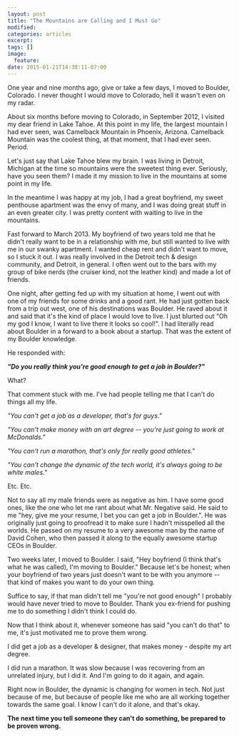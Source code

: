 ```yaml
---
layout: post
title: "The Mountains are Calling and I Must Go"
modified:
categories: articles
excerpt:
tags: []
image:
  feature: 
date: 2015-01-21T14:38:11-07:00
---
```

One year and nine months ago, give or take a few days, I moved to Boulder, Colorado. I never thought I would move to Colorado, hell it wasn't even on my radar. 

About six months before moving to Colorado, in September 2012, I visited my dear friend in Lake Tahoe. At this point in my life, the largest mountain I had ever seen, was Camelback Mountain in Phoenix, Arizona. Camelback Mountain was the coolest thing, at that moment, that I had ever seen. Period. 

Let's just say that Lake Tahoe blew my brain. I was living in Detroit, Michigan at the time so mountains were the sweetest thing ever. Seriously, have you seen them? I made it my mission to live in the mountains at some point in my life. 

In the meantime I was happy at my job, I had a great boyfriend, my sweet penthouse apartment was the envy of many, and I was doing great stuff in an even greater city. I was pretty content with waiting to live in the mountains.

Fast forward to March 2013. My boyfriend of two years told me that he didn't really want to be in a relationship with me, but still wanted to live with me in our swanky apartment. I wanted cheap rent and didn't want to move, so I stuck it out. I was really involved in the Detroit tech & design community, and Detroit, in general. I often went out to the bars with my group of bike nerds (the cruiser kind, not the leather kind) and made a lot of friends. 

One night, after getting fed up with my situation at home, I went out with one of my friends for some drinks and a good rant. He had just gotten back from a trip out west, one of his destinations was Boulder. He raved about it and said that it's the kind of place I would love to live. I just blurted out "Oh my god I know, I want to live there it looks so cool!". I had literally read about Boulder in a forward to a book about a startup. That was the extent of my Boulder knowledge. 

He responded with:

**_"Do you really think you're good enough to get a job in Boulder?"_**

What? 

That comment stuck with me. I've had people telling me that I can't do things all my life. 

_"You can't get a job as a developer, that's for guys."_

_"You can't make money with an art degree -- you're just going to work at McDonalds."_

_"You can't run a marathon, that's only for really good athletes."_

_"You can't change the dynamic of the tech world, it's always going to be white males."_

Etc. Etc.

Not to say all my male friends were as negative as him.  I have some good ones, like the one who let me rant about what Mr. Negative said. He said to me "hey, give me your resume, I bet you can get a job in Boulder.". He was originally just going to proofread it to make sure I hadn't misspelled all the worlds. He passed on my resume to a very awesome man by the name of David Cohen, who then passed it along to the equally awesome startup CEOs in Boulder. 

Two weeks later, I moved to Boulder. I said, "Hey boyfriend (I think that's what he was called), I'm moving to Boulder." Because let's be honest; when your boyfriend of two years just doesn't want to be with you anymore -- that kind of makes you want to do your own thing.

Suffice to say, if that man didn't tell me "you're not good enough" I probably would have never tried to move to Boulder. Thank you ex-friend for pushing me to do something I didn't think I could do. 

Now that I think about it, whenever someone has said "you can't do that" to me, it's just motivated me to prove them wrong. 

I did get a job as a developer & designer, that makes money - despite my art degree.

I did run a marathon. It was slow because I was recovering from an unrelated injury, but I did it. And I'm going to do it again, and again.

Right now in Boulder, the dynamic is changing for women in tech. Not just because of me, but because of people like me who are all working together towards the same goal. I know I can't do it alone, and that's okay.

**The next time you tell someone they can't do something, be prepared to be proven wrong.**



